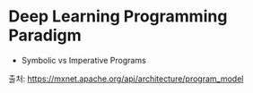 # Deep Learning Programming Paradigm
- Symbolic vs Imperative Programs

출처: https://mxnet.apache.org/api/architecture/program_model
